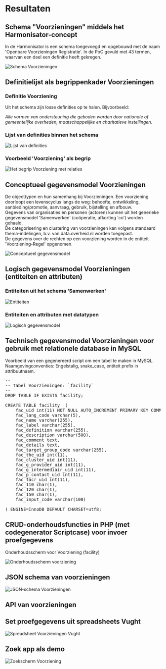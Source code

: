 # Resultaten

## Schema "Voorzieningen" middels het Harmonisator-concept

In de Harmonisator is een schema toegevoegd en opgebouwd met de naam 'Openbare Voorzieningen Registratie'. In de PoC gevuld met 43 termen, waarvan een deel een definitie heeft gekregen. 

![Schema Voorzieningen](https://user-images.githubusercontent.com/38116193/205655519-42198c6a-9a8f-441a-8ee0-5ce9fcd9df12.png)

## Definitielijst als begrippenkader Voorzieningen

### Definitie Voorziening

Uit het schema zijn losse definities op te halen. Bijvoorbeeld:

_Alle vormen van ondersteuning die geboden worden door nationale of gemeentelijke overheden, maatschappelijke en charitatieve instellingen._

### Lijst van definities binnen het schema

![Lijst van definities](https://user-images.githubusercontent.com/38116193/205656955-ec5e073b-781d-4c18-8b82-1e806c22a1dd.png)

### Voorbeeld 'Voorziening' als begrip

![Het begrip Voorziening met relaties](https://user-images.githubusercontent.com/38116193/205665168-b7a7b855-ffb1-4a70-8733-756dadade4e4.png)


## Conceptueel gegevensmodel Voorzieningen

De objecttypen en hun samenhang bij Voorzieningen. Een voorziening doorloopt een levenscyclus langs de weg: behoefte, ontwikkeling, aanbieding/promotie, aanvraag, gebruik, bijstelling en afbouw.<br />
Gegevens van organisaties en personen (actoren) kunnen uit het generieke gegevensmodel 'Samenwerken' (coöperatie, afkorting 'co') worden gehaald.<br />
De categorisering en clustering van voorzieningen kan volgens standaard thema-indelingen, b.v. van data.overheid.nl worden toegepast.<br />
De gegevens over de rechten op een voorziening worden in de entiteit 'Voorziening-Regel' opgenomen.

![Conceptueel gegevensmodel](https://user-images.githubusercontent.com/38116193/205661461-3b1526b0-03cb-43c5-b890-3998b8e3d552.png)

## Logisch gegevensmodel Voorzieningen (entiteiten en attributen)

### Entiteiten uit het schema 'Samenwerken' 

![Entiteiten](https://user-images.githubusercontent.com/38116193/205666362-0a61b557-38e4-4cf6-ad96-ca2e91a1b98b.png)

### Entiteiten en attributen met datatypen

![Logisch gegevensmodel](https://user-images.githubusercontent.com/38116193/205658305-f3e5aef4-a323-47a4-9885-b71fec4dfb3e.png)


## Technisch gegevensmodel Voorzieningen voor gebruik met relationele database in MySQL

Voorbeeld van een gegenereerd script om een tabel te maken in MySQL. <br />
Naamgevingconventies: Engelstalig, snake_case, entiteit prefix in attribuutnaam.

<pre>
--
-- Tabel Voorzieningen: `facility`
--
DROP TABLE IF EXISTS facility; 
 
CREATE TABLE facility  ( 
	fac_uid int(11) NOT NULL AUTO_INCREMENT PRIMARY KEY COMMENT 'versie 0.1.15',
	fac_lang_code varchar(5),
	fac_name varchar(255),
	fac_label varchar(255),
	fac_definition varchar(255),
	fac_description varchar(500),
	fac_comment text,
	fac_details text,
	fac_target_group_code varchar(255),
	fac_the_uid int(11),
	fac_cluster_uid int(11),
	fac_g_provider_uid int(11),
	fac_g_intermediair_uid int(11),
	fac_p_contact_uid int(11),
	fac_facr_uid int(11),
	fac_110 char(1),
	fac_120 char(1),
	fac_150 char(1),	
	fac_input_code varchar(100) 
	
) ENGINE=InnoDB DEFAULT CHARSET=utf8; 
</pre>

## CRUD-onderhoudsfuncties in PHP (met codegenerator Scriptcase) voor invoer proefgegevens

Onderhoudsscherm voor Voorziening (facility)

![Onderhoudsscherm voorziening](https://user-images.githubusercontent.com/38116193/205668389-71b40245-fa14-4168-b403-ae1f086d8268.png)


## JSON schema van voorzieningen

![JSON-schema Voorzieningen](https://user-images.githubusercontent.com/38116193/205662637-36268a82-cd85-432a-a845-de2e21bed2bc.png)


## API van voorzieningen

## Set proefgegevens uit spreadsheets Vught

![Spreadsheet Voorzieningen Vught](https://user-images.githubusercontent.com/38116193/205686905-267871d1-85cf-402d-bc31-dd65d3084047.png)


## Zoek app als demo

![Zoekscherm Voorziening](https://user-images.githubusercontent.com/38116193/205685750-53faf265-516d-4a5f-88bf-0ffa3134d8d6.png)
